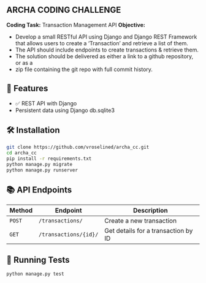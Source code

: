 ## ARCHA CODING CHALLENGE

**Coding Task:** Transaction Management API
**Objective:**
- Develop a small RESTful API using Django and Django REST Framework that allows users to create a ‘Transaction’ and retrieve a list of them.
- The API should include endpoints to create transactions & retrieve them.
- The solution should be delivered as either a link to a github repository, or as a
- zip file containing the git repo with full commit history.

## 🚀 Features

- ✅ REST API with Django
- Persistent data using Django db.sqlite3

## 🛠️ Installation

```bash
git clone https://github.com/vroselined/archa_cc.git
cd archa_cc
pip install -r requirements.txt
python manage.py migrate
python manage.py runserver
```

## 📚 API Endpoints

| Method | Endpoint             | Description                                |
|--------|----------------------|--------------------------------------------|
| `POST` | `/transactions/`      | Create a new transaction                  |
| `GET`  | `/transactions/{id}/` | Get details for a transaction by ID        |

## 🧪 Running Tests

```bash
python manage.py test
```

